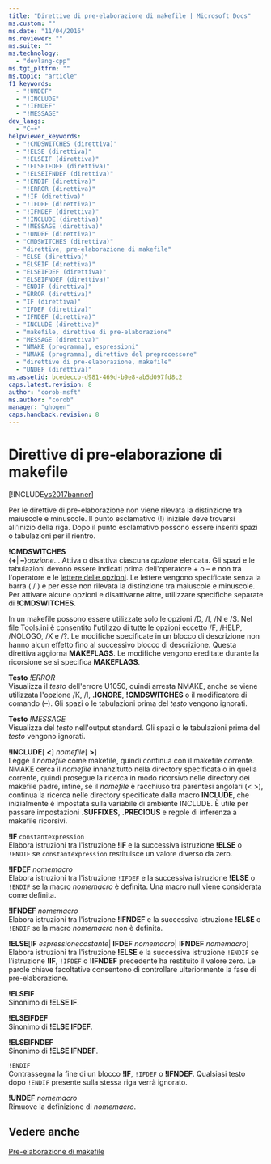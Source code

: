 ```yaml
---
title: "Direttive di pre-elaborazione di makefile | Microsoft Docs"
ms.custom: ""
ms.date: "11/04/2016"
ms.reviewer: ""
ms.suite: ""
ms.technology: 
  - "devlang-cpp"
ms.tgt_pltfrm: ""
ms.topic: "article"
f1_keywords: 
  - "!UNDEF"
  - "!INCLUDE"
  - "!IFNDEF"
  - "!MESSAGE"
dev_langs: 
  - "C++"
helpviewer_keywords: 
  - "!CMDSWITCHES (direttiva)"
  - "!ELSE (direttiva)"
  - "!ELSEIF (direttiva)"
  - "!ELSEIFDEF (direttiva)"
  - "!ELSEIFNDEF (direttiva)"
  - "!ENDIF (direttiva)"
  - "!ERROR (direttiva)"
  - "!IF (direttiva)"
  - "!IFDEF (direttiva)"
  - "!IFNDEF (direttiva)"
  - "!INCLUDE (direttiva)"
  - "!MESSAGE (direttiva)"
  - "!UNDEF (direttiva)"
  - "CMDSWITCHES (direttiva)"
  - "direttive, pre-elaborazione di makefile"
  - "ELSE (direttiva)"
  - "ELSEIF (direttiva)"
  - "ELSEIFDEF (direttiva)"
  - "ELSEIFNDEF (direttiva)"
  - "ENDIF (direttiva)"
  - "ERROR (direttiva)"
  - "IF (direttiva)"
  - "IFDEF (direttiva)"
  - "IFNDEF (direttiva)"
  - "INCLUDE (direttiva)"
  - "makefile, direttive di pre-elaborazione"
  - "MESSAGE (direttiva)"
  - "NMAKE (programma), espressioni"
  - "NMAKE (programma), direttive del preprocessore"
  - "direttive di pre-elaborazione, makefile"
  - "UNDEF (direttiva)"
ms.assetid: bcedeccb-d981-469d-b9e8-ab5d097fd8c2
caps.latest.revision: 8
author: "corob-msft"
ms.author: "corob"
manager: "ghogen"
caps.handback.revision: 8
---
```

# Direttive di pre-elaborazione di makefile
[!INCLUDE[vs2017banner](../assembler/inline/includes/vs2017banner.md)]

Per le direttive di pre\-elaborazione non viene rilevata la distinzione tra maiuscole e minuscole.  Il punto esclamativo \(\!\) iniziale deve trovarsi all'inizio della riga.  Dopo il punto esclamativo possono essere inseriti spazi o tabulazioni per il rientro.  
  
 **\!CMDSWITCHES**  
 {**\+**&#124; **–**}*opzione*...  Attiva o disattiva ciascuna *opzione* elencata.  Gli spazi e le tabulazioni devono essere indicati prima dell'operatore \+ o – e non tra l'operatore e le [lettere delle opzioni](../build/nmake-options.md).  Le lettere vengono specificate senza la barra \( \/ \) e per esse non rilevata la distinzione tra maiuscole e minuscole.  Per attivare alcune opzioni e disattivarne altre, utilizzare specifiche separate di **\!CMDSWITCHES**.  
  
 In un makefile possono essere utilizzate solo le opzioni \/D, \/I, \/N e \/S.  Nel file Tools.ini è consentito l'utilizzo di tutte le opzioni eccetto \/F, \/HELP, \/NOLOGO, \/X e \/?.  Le modifiche specificate in un blocco di descrizione non hanno alcun effetto fino al successivo blocco di descrizione.  Questa direttiva aggiorna **MAKEFLAGS**. Le modifiche vengono ereditate durante la ricorsione se si specifica **MAKEFLAGS**.  
  
 **Testo**  *\!ERROR*  
 Visualizza il *testo* dell'errore U1050, quindi arresta NMAKE, anche se viene utilizzata l'opzione \/K, \/I, **.IGNORE**, **\!CMDSWITCHES** o il modificatore di comando \(–\).  Gli spazi o le tabulazioni prima del *testo* vengono ignorati.  
  
 **Testo**  *\!MESSAGE*  
 Visualizza del *testo* nell'output standard.  Gli spazi o le tabulazioni prima del *testo* vengono ignorati.  
  
 **\!INCLUDE**\[ **\<**\] *nomefile*\[ **\>**\]  
 Legge il *nomefile* come makefile, quindi continua con il makefile corrente.  NMAKE cerca il *nomefile* innanzitutto nella directory specificata o in quella corrente, quindi prosegue la ricerca in modo ricorsivo nelle directory dei makefile padre, infine, se il *nomefile* è racchiuso tra parentesi angolari \(\< \>\), continua la ricerca nelle directory specificate dalla macro **INCLUDE**, che inizialmente è impostata sulla variabile di ambiente INCLUDE.  È utile per passare impostazioni **.SUFFIXES**, **.PRECIOUS** e regole di inferenza a makefile ricorsivi.  
  
 **\!IF**  `constantexpression`  
 Elabora istruzioni tra l'istruzione **\!IF** e la successiva istruzione **\!ELSE** o `!ENDIF` se `constantexpression` restituisce un valore diverso da zero.  
  
 **\!IFDEF**  *nomemacro*  
 Elabora istruzioni tra l'istruzione `!IFDEF` e la successiva istruzione **\!ELSE** o `!ENDIF` se la macro *nomemacro* è definita.  Una macro null viene considerata come definita.  
  
 **\!IFNDEF**  *nomemacro*  
 Elabora istruzioni tra l'istruzione **\!IFNDEF** e la successiva istruzione **\!ELSE** o `!ENDIF` se la macro *nomemacro* non è definita.  
  
 **\!ELSE**\[**IF** *espressionecostante*&#124; **IFDEF** *nomemacro*&#124; **IFNDEF** *nomemacro*\]  
 Elabora istruzioni tra l'istruzione **\!ELSE** e la successiva istruzione `!ENDIF` se l'istruzione **\!IF**, `!IFDEF` o **\!IFNDEF** precedente ha restituito il valore zero.  Le parole chiave facoltative consentono di controllare ulteriormente la fase di pre\-elaborazione.  
  
 **\!ELSEIF**  
 Sinonimo di **\!ELSE IF**.  
  
 **\!ELSEIFDEF**  
 Sinonimo di **\!ELSE IFDEF**.  
  
 **\!ELSEIFNDEF**  
 Sinonimo di **\!ELSE IFNDEF**.  
  
 `!ENDIF`  
 Contrassegna la fine di un blocco **\!IF**, `!IFDEF` o **\!IFNDEF**.  Qualsiasi testo dopo `!ENDIF` presente sulla stessa riga verrà ignorato.  
  
 **\!UNDEF**  *nomemacro*  
 Rimuove la definizione di *nomemacro*.  
  
## Vedere anche  
 [Pre\-elaborazione di makefile](../build/makefile-preprocessing.md)